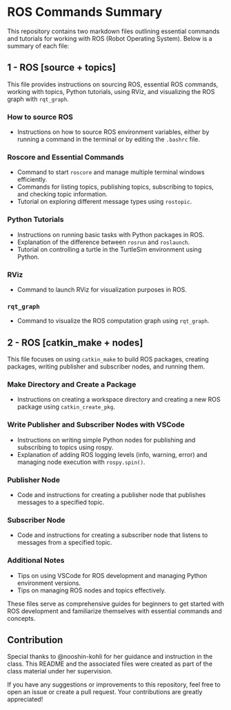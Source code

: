 # ROS Commands Summary

This repository contains two markdown files outlining essential commands and tutorials for working with ROS (Robot Operating System). Below is a summary of each file:

## 1 - ROS [source + topics]

This file provides instructions on sourcing ROS, essential ROS commands, working with topics, Python tutorials, using RViz, and visualizing the ROS graph with `rqt_graph`.

### How to source ROS
- Instructions on how to source ROS environment variables, either by running a command in the terminal or by editing the `.bashrc` file.

### Roscore and Essential Commands
- Command to start `roscore` and manage multiple terminal windows efficiently.
- Commands for listing topics, publishing topics, subscribing to topics, and checking topic information.
- Tutorial on exploring different message types using `rostopic`.

### Python Tutorials
- Instructions on running basic tasks with Python packages in ROS.
- Explanation of the difference between `rosrun` and `roslaunch`.
- Tutorial on controlling a turtle in the TurtleSim environment using Python.

### RViz
- Command to launch RViz for visualization purposes in ROS.

### `rqt_graph`
- Command to visualize the ROS computation graph using `rqt_graph`.

## 2 - ROS [catkin_make + nodes]

This file focuses on using `catkin_make` to build ROS packages, creating packages, writing publisher and subscriber nodes, and running them.

### Make Directory and Create a Package
- Instructions on creating a workspace directory and creating a new ROS package using `catkin_create_pkg`.

### Write Publisher and Subscriber Nodes with VSCode
- Instructions on writing simple Python nodes for publishing and subscribing to topics using rospy.
- Explanation of adding ROS logging levels (info, warning, error) and managing node execution with `rospy.spin()`.

### Publisher Node
- Code and instructions for creating a publisher node that publishes messages to a specified topic.

### Subscriber Node
- Code and instructions for creating a subscriber node that listens to messages from a specified topic.

### Additional Notes
- Tips on using VSCode for ROS development and managing Python environment versions.
- Tips on managing ROS nodes and topics effectively.

These files serve as comprehensive guides for beginners to get started with ROS development and familiarize themselves with essential commands and concepts.


## Contribution

Special thanks to @nooshin-kohli for her guidance and instruction in the class. This README and the associated files were created as part of the class material under her supervision.

If you have any suggestions or improvements to this repository, feel free to open an issue or create a pull request. Your contributions are greatly appreciated!


